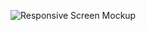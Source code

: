 ![Responsive Screen Mockup](https://github.com/erShiaVa/Responsiv-agency-onepager-framermotion/assets/137787875/e0befb8f-cff3-4b99-9999-0302f9ee1bca)

